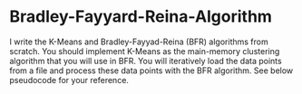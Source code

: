 # Bradley-Fayyard-Reina-Algorithm

I write the K-Means and Bradley-Fayyad-Reina (BFR) algorithms from scratch. You should implement K-Means as the main-memory clustering algorithm that you will use in BFR. You will iteratively load the data points from a file and process these data points with the BFR algorithm. See below pseudocode for your reference.

